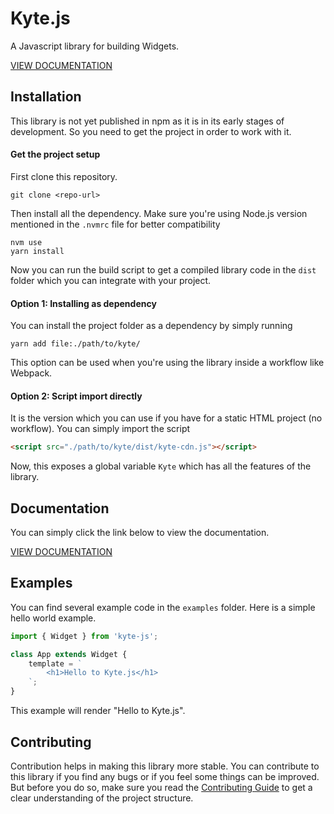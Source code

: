 # Kyte.js
A Javascript library for building Widgets.

[VIEW DOCUMENTATION](./CORE_CONCEPTS.md)

## Installation
This library is not yet published in npm as it is in its early stages of development. So you need to get the project in order to work with it.

#### Get the project setup
First clone this repository.

```
git clone <repo-url>
```

Then install all the dependency. Make sure you're using Node.js version mentioned in the ```.nvmrc``` file for better compatibility

```
nvm use
yarn install
```

Now you can run the build script to get a compiled library code in the ```dist``` folder which you can integrate with your project.

#### Option 1: Installing as dependency
You can install the project folder as a dependency by simply running

```
yarn add file:./path/to/kyte/
```

This option can be used when you're using the library inside a workflow like Webpack.

#### Option 2: Script import directly
It is the version which you can use if you have for a static HTML project (no workflow). You can simply import the script

```html
<script src="./path/to/kyte/dist/kyte-cdn.js"></script>
```

Now, this exposes a global variable ```Kyte``` which has all the features of the library.

## Documentation

You can simply click the link below to view the documentation.

[VIEW DOCUMENTATION](./CORE_CONCEPTS.md)


## Examples
You can find several example code in the ```examples``` folder. Here is a simple hello world example.

```js
import { Widget } from 'kyte-js';

class App extends Widget {
    template = `
        <h1>Hello to Kyte.js</h1>
    `;
}
```

This example will render "Hello to Kyte.js".

## Contributing

Contribution helps in making this library more stable. You can contribute to this library if you find any bugs or if you feel some things can be improved. But before you do so, make sure you read the [Contributing Guide](./CONTRIBUTING.md) to get a clear understanding of the project structure.